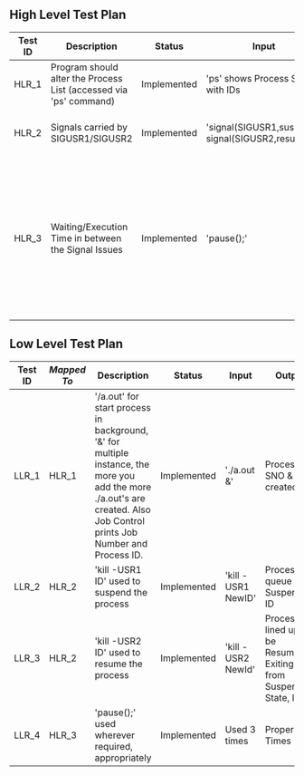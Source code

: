 ## High Level Test Plan
|Test ID|Description|Status|Input|Output|Type of Test|
|-------|-----------|------|-----|------|------------|
|HLR_1|Program should alter the Process List (accessed via 'ps' command)|Implemented|'ps' shows Process Status with IDs|'./a.out &': One Extra ID added |Scenario Based|
|HLR_2|Signals carried by SIGUSR1/SIGUSR2|Implemented|'signal(SIGUSR1,suspend); signal(SIGUSR2,resume);'|//SIGUSR1 Suspend, SIGUSR2 Resume|Requirement Based|
|HLR_3|Waiting/Execution Time in between the Signal Issues|Implemented|'pause();'|blocks until a signal arrives whose action is either to execute a handler function, or to terminate the process|Boundary Based|

## Low Level Test Plan
|Test ID|*Mapped To*|Description|Status|Input|Output|Type of Test|
|-------|-----------|-----------|------|-----|------|------------|
|LLR_1|HLR_1|'/a.out' for start process in background, '&' for multiple instance, the more you add the more ./a.out's are created. Also Job Control prints Job Number and Process ID.|Implemented|'./a.out &'|Process SNO & ID created|Scenario Based|
|LLR_2|HLR_2|'kill -USR1 ID' used to suspend the process|Implemented|'kill -USR1 NewID'|Process in queue to be Suspended, ID|Requirement Based|
|LLR_3|HLR_2|'kill -USR2 ID' used to resume the process|Implemented|'kill -USR2 NewId'|Process lined up to be Resumed, Exiting from Suspended State, ID|Requirement Based|
|LLR_4|HLR_3|'pause();' used wherever required, appropriately|Implemented|Used 3 times|Proper Wait Times|Boundary Based|
